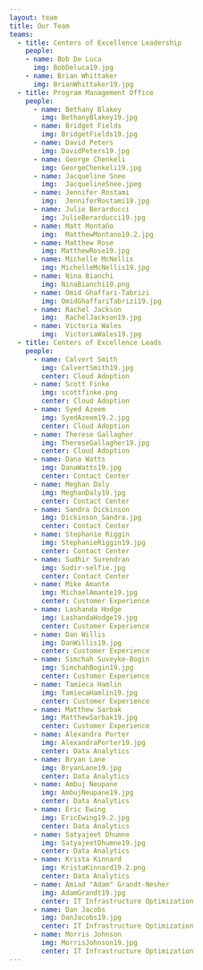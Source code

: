 ```yaml
---
layout: team
title: Our Team
teams:
  - title: Centers of Excellence Leadership
    people:
    - name: Bob De Luca
      img: BobDeluca19.jpg 
    - name: Brian Whittaker
      img: BrianWhittaker19.jpg 
  - title: Program Management Office
    people:
      - name: Bethany Blakey
        img: BethanyBlakey19.jpg
      - name: Bridget Fields
        img: BridgetFields19.jpg
      - name: David Peters
        img: DavidPeters19.jpg
      - name: George Chenkeli
        img: GeorgeChenkeli19.jpg
      - name: Jacqueline Snee
        img:  JacquelineSnee.jpeg
      - name: Jennifer Rostami
        img:  JenniferRostami19.jpg
      - name: Julie Berarducci
        img: JulieBerarducci19.jpg
      - name: Matt Montaño
        img:  MatthewMontano19.2.jpg
      - name: Matthew Rose
        img: MatthewRose19.jpg
      - name: Michelle McNellis
        img: MichelleMcNellis19.jpg
      - name: Nina Bianchi
        img: NinaBianchi19.png
      - name: Omid Ghaffari-Tabrizi
        img: OmidGhaffariTabrizi19.jpg
      - name: Rachel Jackson
        img:  RachelJackson19.jpg
      - name: Victoria Wales
        img:  VictoriaWales19.jpg
  - title: Centers of Excellence Leads
    people:
      - name: Calvert Smith
        img: CalvertSmith19.jpg
        center: Cloud Adoption
      - name: Scott Finke
        img: scottfinke.png
        center: Cloud Adoption
      - name: Syed Azeem
        img: SyedAzeem19.2.jpg
        center: Cloud Adoption
      - name: Therese Gallagher
        img: ThereseGallagher19.jpg
        center: Cloud Adoption
      - name: Dana Watts
        img: DanaWatts19.jpg
        center: Contact Center
      - name: Meghan Daly
        img: MeghanDaly19.jpg
        center: Contact Center
      - name: Sandra Dickinson
        img: Dickinson_Sandra.jpg
        center: Contact Center
      - name: Stephanie Riggin
        img: StephanieRiggin19.jpg
        center: Contact Center
      - name: Sudhir Surendran
        img: Sudir-selfie.jpg
        center: Contact Center
      - name: Mike Amante
        img: MichaelAmante19.jpg
        center: Customer Experience
      - name: Lashanda Hodge
        img: LashandaHodge19.jpg
        center: Customer Experience
      - name: Dan Willis
        img: DanWillis19.jpg
        center: Customer Experience
      - name: Simchah Suveyke-Bogin
        img: SimchahBogin19.jpg
        center: Customer Experience
      - name: Tamieca Hamlin
        img: TamiecaHamlin19.jpg
        center: Customer Experience
      - name: Matthew Sarbak
        img: MatthewSarbak19.jpg
        center: Customer Experience
      - name: Alexandra Porter
        img: AlexandraPorter19.jpg 
        center: Data Analytics
      - name: Bryan Lane
        img: BryanLane19.jpg 
        center: Data Analytics
      - name: Ambuj Neupane
        img: AmbujNeupane19.jpg
        center: Data Analytics
      - name: Eric Ewing
        img: EricEwing19.2.jpg
        center: Data Analytics
      - name: Satyajeet Dhumne
        img: SatyajeetDhumne19.jpg
        center: Data Analytics
      - name: Krista Kinnard
        img: KristaKinnard19.2.png 
        center: Data Analytics
      - name: Amiad "Adam" Grandt-Nesher
        img: AdamGrandt19.jpg
        center: IT Infrastructure Optimization
      - name: Dan Jacobs
        img: DanJacobs19.jpg
        center: IT Infrastructure Optimization
      - name: Morris Johnson
        img: MorrisJohnson19.jpg
        center: IT Infrastructure Optimization
---
```


